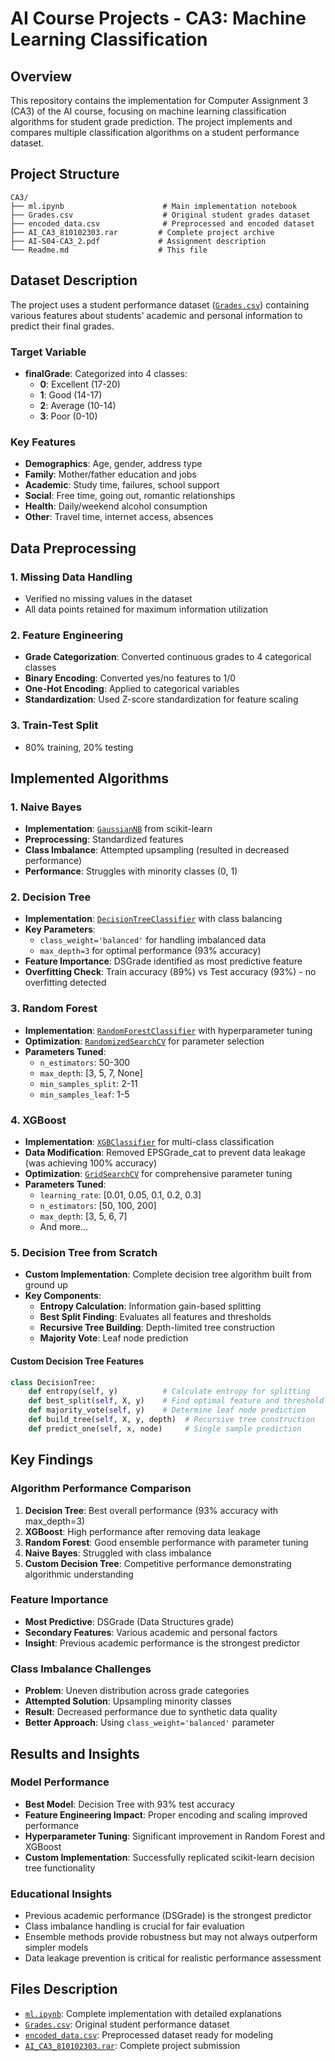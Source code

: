 # AI Course Projects - CA3: Machine Learning Classification

## Overview

This repository contains the implementation for Computer Assignment 3 (CA3) of the AI course, focusing on machine learning classification algorithms for student grade prediction. The project implements and compares multiple classification algorithms on a student performance dataset.

## Project Structure

```
CA3/
├── ml.ipynb                      # Main implementation notebook
├── Grades.csv                    # Original student grades dataset
├── encoded_data.csv              # Preprocessed and encoded dataset
├── AI_CA3_810102303.rar         # Complete project archive
├── AI-S04-CA3_2.pdf             # Assignment description
└── Readme.md                    # This file
```

## Dataset Description

The project uses a student performance dataset ([`Grades.csv`](CA3/Grades.csv)) containing various features about students' academic and personal information to predict their final grades.

### Target Variable
- **finalGrade**: Categorized into 4 classes:
  - **0**: Excellent (17-20)
  - **1**: Good (14-17) 
  - **2**: Average (10-14)
  - **3**: Poor (0-10)

### Key Features
- **Demographics**: Age, gender, address type
- **Family**: Mother/father education and jobs
- **Academic**: Study time, failures, school support
- **Social**: Free time, going out, romantic relationships
- **Health**: Daily/weekend alcohol consumption
- **Other**: Travel time, internet access, absences

## Data Preprocessing

### 1. Missing Data Handling
- Verified no missing values in the dataset
- All data points retained for maximum information utilization

### 2. Feature Engineering
- **Grade Categorization**: Converted continuous grades to 4 categorical classes
- **Binary Encoding**: Converted yes/no features to 1/0
- **One-Hot Encoding**: Applied to categorical variables
- **Standardization**: Used Z-score standardization for feature scaling

### 3. Train-Test Split
- 80% training, 20% testing

## Implemented Algorithms

### 1. Naive Bayes
- **Implementation**: [`GaussianNB`](CA3/ml.ipynb) from scikit-learn
- **Preprocessing**: Standardized features
- **Class Imbalance**: Attempted upsampling (resulted in decreased performance)
- **Performance**: Struggles with minority classes (0, 1)

### 2. Decision Tree
- **Implementation**: [`DecisionTreeClassifier`](CA3/ml.ipynb) with class balancing
- **Key Parameters**: 
  - `class_weight='balanced'` for handling imbalanced data
  - `max_depth=3` for optimal performance (93% accuracy)
- **Feature Importance**: DSGrade identified as most predictive feature
- **Overfitting Check**: Train accuracy (89%) vs Test accuracy (93%) - no overfitting detected

### 3. Random Forest
- **Implementation**: [`RandomForestClassifier`](CA3/ml.ipynb) with hyperparameter tuning
- **Optimization**: [`RandomizedSearchCV`](CA3/ml.ipynb) for parameter selection
- **Parameters Tuned**:
  - `n_estimators`: 50-300
  - `max_depth`: [3, 5, 7, None]
  - `min_samples_split`: 2-11
  - `min_samples_leaf`: 1-5

### 4. XGBoost
- **Implementation**: [`XGBClassifier`](CA3/ml.ipynb) for multi-class classification
- **Data Modification**: Removed EPSGrade_cat to prevent data leakage (was achieving 100% accuracy)
- **Optimization**: [`GridSearchCV`](CA3/ml.ipynb) for comprehensive parameter tuning
- **Parameters Tuned**:
  - `learning_rate`: [0.01, 0.05, 0.1, 0.2, 0.3]
  - `n_estimators`: [50, 100, 200]
  - `max_depth`: [3, 5, 6, 7]
  - And more...

### 5. Decision Tree from Scratch
- **Custom Implementation**: Complete decision tree algorithm built from ground up
- **Key Components**:
  - **Entropy Calculation**: Information gain-based splitting
  - **Best Split Finding**: Evaluates all features and thresholds
  - **Recursive Tree Building**: Depth-limited tree construction
  - **Majority Vote**: Leaf node prediction

#### Custom Decision Tree Features
```python
class DecisionTree:
    def entropy(self, y)          # Calculate entropy for splitting
    def best_split(self, X, y)    # Find optimal feature and threshold
    def majority_vote(self, y)    # Determine leaf node prediction
    def build_tree(self, X, y, depth)  # Recursive tree construction
    def predict_one(self, x, node)     # Single sample prediction
```

## Key Findings

### Algorithm Performance Comparison
1. **Decision Tree**: Best overall performance (93% accuracy with max_depth=3)
2. **XGBoost**: High performance after removing data leakage
3. **Random Forest**: Good ensemble performance with parameter tuning
4. **Naive Bayes**: Struggled with class imbalance
5. **Custom Decision Tree**: Competitive performance demonstrating algorithmic understanding

### Feature Importance
- **Most Predictive**: DSGrade (Data Structures grade)
- **Secondary Features**: Various academic and personal factors
- **Insight**: Previous academic performance is the strongest predictor

### Class Imbalance Challenges
- **Problem**: Uneven distribution across grade categories
- **Attempted Solution**: Upsampling minority classes
- **Result**: Decreased performance due to synthetic data quality
- **Better Approach**: Using `class_weight='balanced'` parameter

## Results and Insights

### Model Performance
- **Best Model**: Decision Tree with 93% test accuracy
- **Feature Engineering Impact**: Proper encoding and scaling improved performance
- **Hyperparameter Tuning**: Significant improvement in Random Forest and XGBoost
- **Custom Implementation**: Successfully replicated scikit-learn decision tree functionality

### Educational Insights
- Previous academic performance (DSGrade) is the strongest predictor
- Class imbalance handling is crucial for fair evaluation
- Ensemble methods provide robustness but may not always outperform simpler models
- Data leakage prevention is critical for realistic performance assessment

## Files Description
- [`ml.ipynb`](CA3/ml.ipynb): Complete implementation with detailed explanations
- [`Grades.csv`](CA3/Grades.csv): Original student performance dataset
- [`encoded_data.csv`](CA3/encoded_data.csv): Preprocessed dataset ready for modeling
- [`AI_CA3_810102303.rar`](CA3/AI_CA3_810102303.rar): Complete project submission
